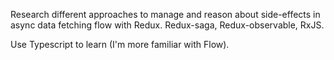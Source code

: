 Research different approaches to manage and reason about side-effects in async data fetching flow with Redux. Redux-saga, Redux-observable, RxJS.

Use Typescript to learn (I'm more familiar with Flow).

